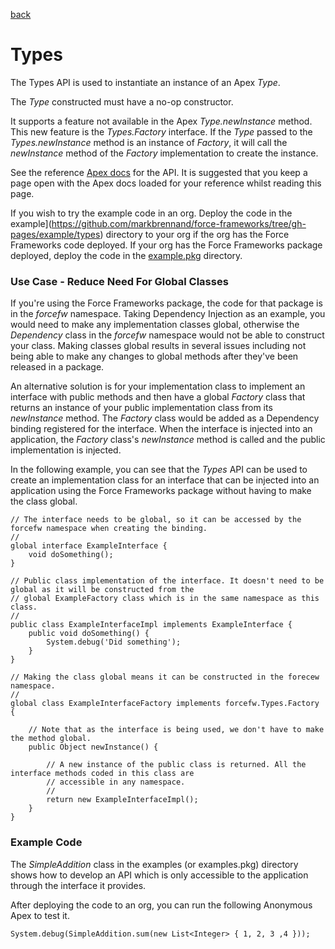 [back](../../README.md)
# Types 
The Types API is used to instantiate an instance of an Apex _Type_.

The _Type_ constructed must have a no-op  constructor.

It supports a feature not available in the Apex _Type.newInstance_ method. This new feature is the
_Types.Factory_ interface. If the _Type_ passed to the _Types.newInstance_ method is an instance of _Factory_,
it will call the _newInstance_ method of the _Factory_ implementation to create the instance.

See the reference [Apex docs](SfApexDocs/types.html) for the API. It is suggested that you keep a page open with the Apex docs
loaded for your reference whilst reading this page.

If you wish to try the example code in an org. Deploy the code in the 
example](https://github.com/markbrennand/force-frameworks/tree/gh-pages/example/types) directory to  your org if the
org has the Force Frameworks code deployed. If your org has the Force Frameworks package deployed, deploy the code in
the [example.pkg](https://github.com/markbrennand/force-frameworks/tree/gh-pages/example.pkg/types) directory.

### Use Case - Reduce Need For Global Classes
If you're using the Force Frameworks package, the code for that package is in the _forcefw_ namespace. Taking
Dependency Injection as an example, you would need to make any implementation classes global, otherwise
the _Dependency_ class in the _forcefw_ namespace would not be able to construct your class. Making classes global
results in several issues including not being able to make any changes to global methods after they've been released
in a package.

An alternative solution is for your implementation class to implement an interface with public methods and then have a
global _Factory_ class that returns an instance of your public implementation class from its _newInstance_ method.
The _Factory_ class would be added as a Dependency binding registered for the interface. When the interface
is injected into an application, the _Factory_ class's _newInstance_ method is called and the public implementation
is injected.

In the following example, you can see that the _Types_ API can be used to create an implementation class for an
interface that can be injected into an application using the Force Frameworks package without having to make the
class global.
```
// The interface needs to be global, so it can be accessed by the forcefw namespace when creating the binding.
//
global interface ExampleInterface {
    void doSomething();
}

// Public class implementation of the interface. It doesn't need to be global as it will be constructed from the
// global ExampleFactory class which is in the same namespace as this class.
//
public class ExampleInterfaceImpl implements ExampleInterface {
    public void doSomething() {
        System.debug('Did something');
    }
}

// Making the class global means it can be constructed in the forecew namespace.
//
global class ExampleInterfaceFactory implements forcefw.Types.Factory {

    // Note that as the interface is being used, we don't have to make the method global.
    public Object newInstance() {
    
        // A new instance of the public class is returned. All the interface methods coded in this class are
        // accessible in any namespace.
        //
        return new ExampleInterfaceImpl();
    }
}
```
### Example Code
The _SimpleAddition_ class in the examples (or examples.pkg) directory shows how to develop an API which is
only accessible to the application through the interface it provides.

After deploying the code to an org, you can run the following Anonymous Apex to test it.
```
System.debug(SimpleAddition.sum(new List<Integer> { 1, 2, 3 ,4 }));
```


